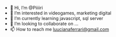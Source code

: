 - 👋 Hi, I’m @Piiiiri
- 👀 I’m interested in videogames, marketing digital
- 🌱 I’m currently learning javascript, sql server
- 💞️ I’m looking to collaborate on ...
- 📫 How to reach me luucianaferrari@gmail.com


